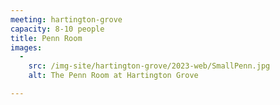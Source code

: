 ```yaml
---
meeting: hartington-grove
capacity: 8-10 people
title: Penn Room
images:
  -
    src: /img-site/hartington-grove/2023-web/SmallPenn.jpg
    alt: The Penn Room at Hartington Grove

---
```


